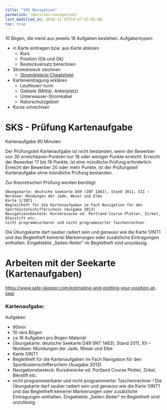 ```yaml
---
title: "SKS Navigation"
permalink: /docs/sks-navigation/
last_modified_at: 2018-11-25T19:47:43-05:00
toc: true
---
```

10 Bögen, die meist aus jeweils 18 Aufgaben bestehen.
Aufgabentypen:
- in Karte eintragen bzw. aus Karte ablesen
    - Kurs
    - Position (Ob und Ok)
    - Besteckversatz berechnen 
- Stromdreieck zeichnen
    - [Stromdreieck-Cheatsheet](link)
- Karteneintragung erklären
    - Leutfeuer/-turm
    - Gebiete (Militär, Ankerplatz)
    - Unterwasser-Stromkabel
    - Naturschutzgebiet
- Kurse umrechnen

# SKS - Prüfung Kartenaufgabe
Kartenaufgabe 90 Minuten

Der Prüfungsteil Kartenaufgabe ist nicht bestanden, wenn der Bewerber von
30 erreichbaren Punkten nur 16 oder weniger Punkte erreicht. Erreicht der
Bewerber 17 bis 19 Punkte, ist eine mündliche Prüfung erforderlich. Erreicht
der Bewerber 20 oder mehr Punkte, ist der Prüfungsteil Kartenaufgabe ohne
mündliche Prüfung bestanden.

Zur theoretischen Prüfung werden benötigt:

    Übungskarte: deutsche Seekarte D49 (INT 1463), Stand 2011, XII – Nordsee: Mündungen der Jade, Weser und Elbe
    Karte 1/INT1
    Begleitheft für die Kartenaufgaben im Fach Navigation für den Sportküstenschifferschein (Ausgabe 2013)
    Navigationsbesteck: Kursdreiecke od. Portland Course Plotter, Zirkel, Bleistift etc.
    nicht programmierbarer und nicht programmierter Taschenrechner

Die Übungskarte darf sauber radiert sein und genauso wie die Karte 1/INT1 und das Begleitheft keinerlei Markierungen oder zusätzliche Eintragungen enthalten. Eingeklebte „Seiten-Reiter“ im Begleitheft sind unzulässig.

# Arbeiten mit der Seekarte (Kartenaufgaben)
https://www.safe-skipper.com/estimating-and-plotting-your-position-at-sea/

### Kartenaufgabe:
Aufgaben
- 90min
- 10 vers Bögen
- ca 16 Aufgaben pro Bogen
Material:
- Übungskarte: deutsche Seekarte D49 (INT 1463), Stand 2011, XII – Nordsee: Mündungen der Jade, Weser und Elbe
- Karte 1/INT1
- Begleitheft für die Kartenaufgaben im Fach Navigation für den Sportküstenschifferschein (Ausgabe 2013)
- Navigationsbesteck: Kursdreiecke od. Portland Course Plotter, Zirkel, Bleistift etc.
- nicht programmierbarer und nicht programmierter Taschenrechner
*!* Die Übungskarte darf sauber radiert sein und genauso wie die Karte 1/INT1 und das Begleitheft keinerlei Markierungen oder zusätzliche Eintragungen enthalten. Eingeklebte „Seiten-Reiter“ im Begleitheft sind unzulässig.
